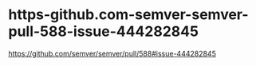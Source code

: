 # https-github.com-semver-semver-pull-588-issue-444282845
https://github.com/semver/semver/pull/588#issue-444282845
